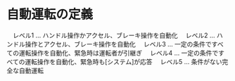 # 自動運転の定義
　レベル1 … ハンドル操作かアクセル、ブレーキ操作を自動化
　レベル2 … ハンドル操作とアクセル、ブレーキ操作を自動化
　レベル3 … 一定の条件ですべての運転操作を自動化、緊急時は運転者が引継ぎ
　レベル4 … 一定の条件ですべての運転操作を自動化、緊急時も[システム]が応答
　レベル5 … 条件がない完全な自動運転
